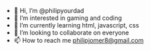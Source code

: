 - 👋 Hi, I’m @philipyourdad
- 👀 I’m interested in gaming and coding
- 🌱 I’m currently learning html, javascript, css
- 💞️ I’m looking to collaborate on everyone
- 📫 How to reach me philipjomer8@gmail.com


<!---
philipyourdad/philipyourdad is a ✨ special ✨ repository because its `README.md` (this file) appears on your GitHub profile.
You can click the Preview link to take a look at your changes.
--->
